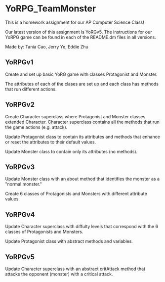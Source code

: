 # YoRPG_TeamMonster
This is a homework assignment for our AP Computer Science Class!

Our latest version of this assignment is YoRGv5. The instructions for our YoRPG game can be found in each of the README.dm files in all versions.

Made by: Tania Cao, Jerry Ye, Eddie Zhu

## YoRPGv1
Create and set up basic YoRG game with classes Protagonist and Monster.

The attributes of each of the clases are set up and each class has methods that run different actions. 

## YoRPGv2
Create Character superclass where Protagonist and Monster classes extended Character.
Character superclass contains all the methods that run the game actions (e.g. attack).

Update Protagonist class to contain its attributes and methods that enhance or reset the attributes to their default values.

Update Monster class to contain only its attributes (no methods).

## YoRPGv3
Update Monster class with an about method that identifies the monster as a "normal monster."

Create 6 classes of Protagonists and Monsters with different attribute values.

## YoRPGv4
Update Character superclass with diffulty levels that correspond with the 6 classes of Protagonists and Monsters.

Update Protagonist class with abstract methods and variables.

## YoRPGv5
Update Character superclass with an abstract critAttack method that attacks the opponent (monster) with a critical attack.
